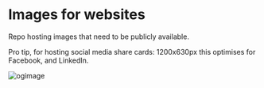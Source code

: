 # Images for websites

Repo hosting images that need to be publicly available.

Pro tip, for hosting social media share cards: 1200x630px this optimises for Facebook, and LinkedIn.

![ogimage](https://user-images.githubusercontent.com/36594527/131421284-52190fba-4f44-4941-868c-d665dfe8ebd2.png)
